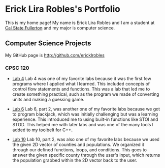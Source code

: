 # Erick Lira Robles's Portfolio

This is my home page! My name is Erick Lira Robles and I am a student at [Cal State Fullerton](http://www.fullerton.edu/) and my major is computer science.

## Computer Science Projects

My GitHub page is http://github.com/ericklrobles

### CPSC 120

* [Lab 4](https://github.com/cpsc-fall-2023/cpsc-120-lab-04-sam-erick-and-brandon)
   Lab 4 was one of my favorite labs because it was the first few programs where I applied what I learned. This included concepts of control flow statements and functions. This was a lab that led me to create something practical, such as the program we made of converting units and making a guessing game.

* [Lab 6](https://github.com/cpsc-fall-2023/cpsc-120-lab-06-erick-kyle)
   Lab 6, part 2, was another one of my favorite labs because we got to program blackjack, which was initially challenging but was a learning experience. This introduced me to using built-in functions like STOI and STOD. This helped me with later labs and was one of the many tools I added to my toolbelt for C++.


* [Lab 10](https://github.com/cpsc-fall-2023/cpsc-120-lab-10-erick-and-eileen)
   Lab 10, part 2, was also one of my favorite labs because we used the given 2D vector of counties and populations. We organized it through our defined functions, loops, and conditions. This goes to answer the given specific county through the user's input, which returns the population grabbed within the 2D vector back to the user.
